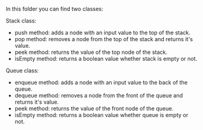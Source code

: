 In this folder you can find two classes:

Stack class:
 - push method: adds a node with an input value to the top of the stack.
 - pop method: removes a node from the top of the stack and returns it's value.
 - peek method: returns the value of the top node of the stack.
 - isEmpty method: returns a boolean value whether stack is empty or not.
 
 Queue class:
  - enqueue method: adds a node with an input value to the back of the queue.
  - dequeue method: removes a node from the front of the queue and returns it's value.
  - peek method: returns the value of the front node of the queue.
  - isEmpty method: returns a boolean value whether queue is empty or not.
